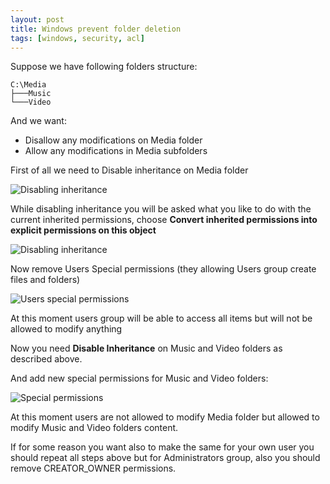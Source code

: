 ```yaml
---
layout: post
title: Windows prevent folder deletion
tags: [windows, security, acl]
---
```


Suppose we have following folders structure:

	C:\Media
	├───Music
	└───Video

And we want:

 * Disallow any modifications on Media folder
 * Allow any modifications in Media subfolders

First of all we need to Disable inheritance on Media folder

![Disabling inheritance](http://mac-blog.org.ua/images/win-acl/1.png)

While disabling inheritance you will be asked what you like to do with the current inherited permissions, choose **Convert inherited permissions into explicit permissions on this object**

![Disabling inheritance](http://mac-blog.org.ua/images/win-acl/2.png)

Now remove Users Special permissions (they allowing Users group create files and folders)

![Users special permissions](http://mac-blog.org.ua/images/win-acl/3.png)

At this moment users group will be able to access all items but will not be allowed to modify anything

Now you need **Disable Inheritance** on Music and Video folders as described above.

And add new special permissions for Music and Video folders:

![Special permissions](http://mac-blog.org.ua/images/win-acl/4.png)

At this moment users are not allowed to modify Media folder but allowed to modify Music and Video folders content.

If for some reason you want also to make the same for your own user you should repeat all steps above but for Administrators group, also you should remove CREATOR_OWNER permissions.
